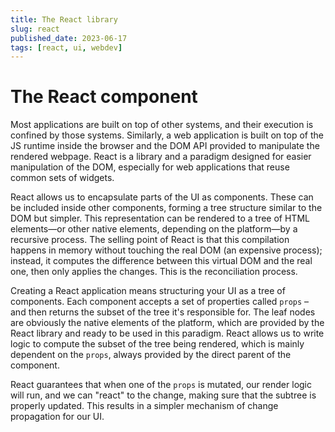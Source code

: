 ```yaml
---
title: The React library
slug: react
published_date: 2023-06-17
tags: [react, ui, webdev]
---
```


# The React component
Most applications are built on top of other systems, and their execution is confined by those systems. Similarly, a web application is built on top of the JS runtime inside the browser and the DOM API provided to manipulate the rendered webpage. React is a library and a paradigm designed for easier manipulation of the DOM, especially for web applications that reuse common sets of widgets.

React allows us to encapsulate parts of the UI as components. These can be included inside other components, forming a tree structure similar to the DOM but simpler. This representation can be rendered to a tree of HTML elements—or other native elements, depending on the platform—by a recursive process. The selling point of React is that this compilation happens in memory without touching the real DOM (an expensive process); instead, it computes the difference between this virtual DOM and the real one, then only applies the changes. This is the reconciliation process.

Creating a React application means structuring your UI as a tree of components. Each component accepts a set of properties called `props` – and then returns the subset of the tree it's responsible for. The leaf nodes are obviously the native elements of the platform, which are provided by the React library and ready to be used in this paradigm. React allows us to write logic to compute the subset of the tree being rendered, which is mainly dependent on the `props`, always provided by the direct parent of the component.

React guarantees that when one of the `props` is mutated, our render logic will run, and we can "react" to the change, making sure that the subtree is properly updated. This results in a simpler mechanism of change propagation for our UI.
